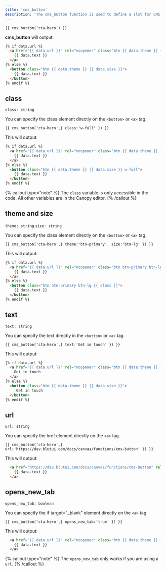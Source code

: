 ```yaml
---
title: 'cms_button'
description: 'The cms_button function is used to define a slot for CMS driven button content, editable using Blutui Canopy.'
---
```


```canvas {% process=false %}
{{ cms_button('cta-hero') }}
```

**cms_button** will output:

```html {% process=false %}
{% if data.url %}
  <a href="{{ data.url }}" rel="noopener" class="btn {{ data.theme }} {{ data.size }}" {% if data.opens_new_tab %}target="_blank"{% endif %}>
    {{ data.text }}
  </a>
{% else %}
  <button class="btn {{ data.theme }} {{ data.size }}">
    {{ data.text }}
  </button>
{% endif %}
```

## class

`class: string`

You can specify the class element directly on the `<button>` or `<a>` tag.

```canvas {% process=false %}
{{ cms_button('cta-hero',{ class:'w-full' }) }}
```

This will output:

```html {% process=false %}
{% if data.url %}
  <a href="{{ data.url }}" rel="noopener" class="btn {{ data.theme }} {{ data.size }} w-full" {% if data.opens_new_tab %}target="_blank"{% endif %}>
    {{ data.text }}
  </a>
{% else %}
  <button class="btn {{ data.theme }} {{ data.size }} w-full">
    {{ data.text }}
  </button>
{% endif %}
```

{% callout type="note" %}
The `class` variable is only accessible in the code. All other variables are in the Canopy editor.
{% /callout %}


## theme and size

`theme: string` `size: string` 

You can specify the class element directly on the `<button>` or `<a>` tag.

```canvas {% process=false %}
{{ cms_button('cta-hero',{ theme:'btn-primary', size:'btn-lg' }) }}
```

This will output:

```html {% process=false %}
{% if data.url %}
  <a href="{{ data.url }}" rel="noopener" class="btn btn-primary btn-lg {{ class }}" {% if data.opens_new_tab %}target="_blank"{% endif %}>
    {{ data.text }}
  </a>
{% else %}
  <button class="btn btn-primary btn-lg {{ class }}">
    {{ data.text }}
  </button>
{% endif %}
```

## text

`text: string` 

You can specify the text directly in the `<button>` or `<a>` tag.

```canvas {% process=false %}
{{ cms_button('cta-hero',{ text:'Get in touch' }) }}
```

This will output:

```html {% process=false %}
{% if data.url %}
  <a href="{{ data.url }}" rel="noopener" class="btn {{ data.theme }} {{ data.size }}" {% if data.opens_new_tab %}target="_blank"{% endif %}>
    Get in touch
  </a>
{% else %}
  <button class="btn {{ data.theme }} {{ data.size }}">
     Get in touch
  </button>
{% endif %}
```

## url

`url: string` 

You can specify the href element directly on the `<a>` tag.

```canvas {% process=false %}
{{ cms_button('cta-hero',{ url:'https://dev.blutui.com/docs/canvas/functions/cms-button' }) }}
```

This will output:

```html {% process=false %}
  <a href="https://dev.blutui.com/docs/canvas/functions/cms-button" rel="noopener" class="btn {{ data.theme }} {{ data.size }}" {% if data.opens_new_tab %}target="_blank"{% endif %}>
    {{ data.text }}
  </a>
```

## opens_new_tab

`opens_new_tab: boolean` 

You can specify the if target="_blank" element directly on the `<a>` tag.

```canvas {% process=false %}
{{ cms_button('cta-hero',{ opens_new_tab:'true' }) }}
```

This will output:

```html {% process=false %}
  <a href="{{ data.url }}" rel="noopener" class="btn {{ data.theme }} {{ data.size }} {{ class }}" target="_blank">
    {{ data.text }}
  </a>
```
{% callout type="note" %}
The `opens_new_tab` only works if you are using a `url`.
{% /callout %}


